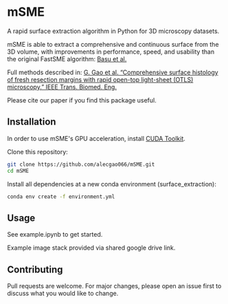# mSME
A rapid surface extraction algorithm in Python for 3D microscopy datasets.

mSME is able to extract a 
comprehensive and continuous surface from the 3D volume, with improvements in performance, speed, and usability than the original FastSME algorithm: [Basu et al.](https://openaccess.thecvf.com/content_cvpr_2018_workshops/papers/w44/Basu_FastSME_Faster_and_CVPR_2018_paper.pdf)

Full methods described in: [G. Gao et al. “Comprehensive surface histology of fresh resection margins with rapid open-top light-sheet (OTLS) microscopy.” IEEE Trans. Biomed. Eng.](https://pmc.ncbi.nlm.nih.gov/articles/PMC10324671/)

Please cite our paper if you find this package useful.

## Installation

In order to use mSME's GPU acceleration, install [CUDA Toolkit](https://developer.nvidia.com/cuda-toolkit-archive).

Clone this repository:

```bash
git clone https://github.com/alecgao066/mSME.git
cd mSME
```

Install all dependencies at a new conda environment (surface_extraction):

```bash
conda env create -f environment.yml
```


## Usage
See example.ipynb to get started.

Example image stack provided via shared google drive link.


## Contributing
Pull requests are welcome. For major changes, please open an issue first to discuss what you would like to change.
